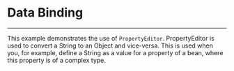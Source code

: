 # Data Binding
---

This example demonstrates the use of `PropertyEditor`. PropertyEditor is used to convert a String to an Object and vice-versa.
This is used when you, for example, define a String as a value for a property of a bean, where this property is of a complex type.